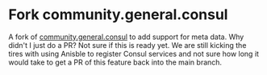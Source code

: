 # Fork community.general.consul

A fork of [community.general.consul](https://docs.ansible.com/ansible/latest/collections/community/general/consul_module.html) to add support for meta data. Why didn't I just do a PR? Not sure if this is ready yet. We are still kicking the tires with using Anisble to register Consul services and not sure how long it would take to get a PR of this feature back into the main branch.

